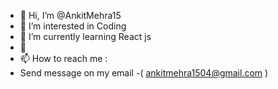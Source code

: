 - 👋 Hi, I’m @AnkitMehra15
- 👀 I’m interested in Coding
- 🌱 I’m currently learning React js
- 💞️ 
- 📫 How to reach me :
-    Send message on my email -( ankitmehra1504@gmail.com )

<!---
AnkitMehra15/AnkitMehra15 is a ✨ special ✨ repository because its `README.md` (this file) appears on your GitHub profile.
You can click the Preview link to take a look at your changes.
--->
